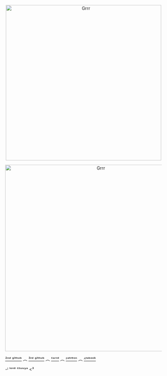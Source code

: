 <p align="center">
<img width="500" src="https://files.catbox.moe/c62lpu.png" alt="Grrr">
</p>


<p align="center">
<img width="600" src="https://i.pinimg.com/736x/0d/9d/14/0d9d14d83941ae6dcc400cd13e784133.jpg" alt="Grrr">
</p>

[²ⁿᵈ ᵍⁱᵗʰᵘᵇ](https://github.com/0SAM4-DAZAI) ︵ [³ʳᵈ ᵍⁱᵗʰᵘᵇ](https://github.com/venndax) ︵ [ᶜᵃʳʳᵈ](https://venndax.carrd.co/) ︵ [ᴾᵃᵗʳᵉᵒⁿ](https://www.patreon.com/c/Windomb?view_as=patron) ︵ [ᴬᵗᵃᵇᵒᵒᵏ](https://windblume.atabook.org/)


-ᴵ ˡᵒᵛᵉ ᶜʰᵘᵘʸᵃ <³

